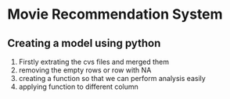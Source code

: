# Movie Recommendation System
## Creating a model using python

1. Firstly extrating the cvs files and merged them
2. removing the empty rows or row with NA
3. creating a function so that we can perform analysis easily
4. applying function to different column
